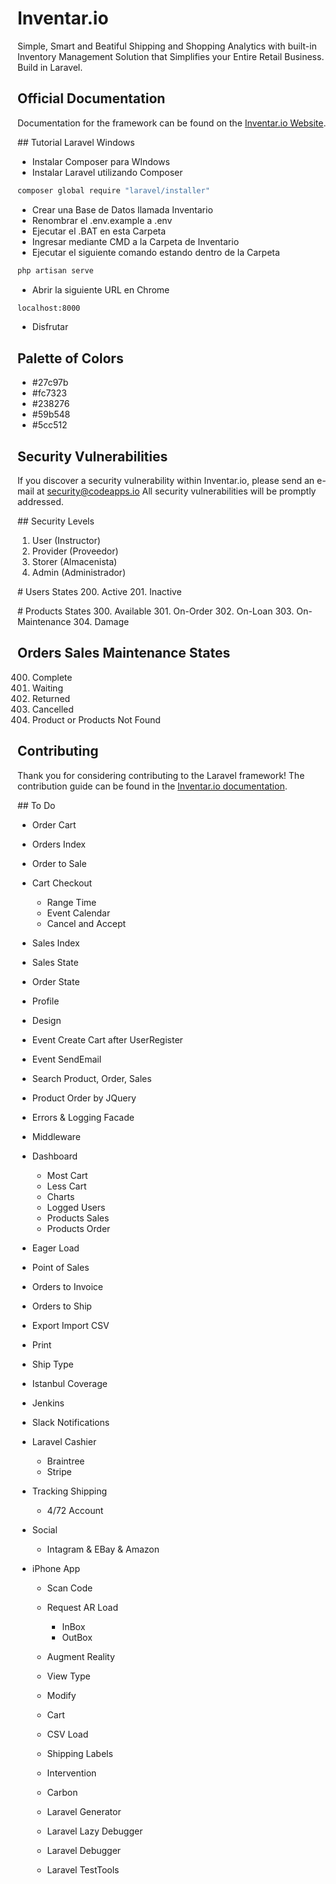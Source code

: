 # Inventar.io

Simple, Smart and Beatiful Shipping and Shopping Analytics with built-in Inventory Management Solution that Simplifies your Entire Retail Business. Build in Laravel.

## Official Documentation

Documentation for the framework can be found on the [Inventar.io Website](http://inventar.io/docs).

## Tutorial Laravel Windows
- Instalar Composer para WIndows
- Instalar Laravel utilizando Composer
```bash
composer global require "laravel/installer"
```
- Crear una Base de Datos llamada Inventario
- Renombrar el .env.example a .env
- Ejecutar el .BAT en esta Carpeta
- Ingresar mediante CMD a la Carpeta de Inventario
- Ejecutar el siguiente comando estando dentro de la Carpeta
```bash
php artisan serve
```
- Abrir la siguiente URL en Chrome
```bash
localhost:8000
```
- Disfrutar

## Palette of Colors

- #27c97b
- #fc7323
- #238276
- #59b548
- #5cc512

## Security Vulnerabilities
If you discover a security vulnerability within Inventar.io, please send an e-mail at security@codeapps.io All security vulnerabilities will be promptly addressed.

## Security Levels
1. User (Instructor)
2. Provider (Proveedor)
3. Storer (Almacenista)
3. Admin (Administrador)

# Users States
200. Active
201. Inactive

# Products States
300. Available
301. On-Order
302. On-Loan
303. On-Maintenance
304. Damage

## Orders Sales Maintenance States
400. Complete
401. Waiting
402. Returned
403. Cancelled
404. Product or Products Not Found

## Contributing
Thank you for considering contributing to the Laravel framework! The contribution guide can be found in the [Inventar.io documentation](http://inventar.io/docs/contributions).

## To Do

- Order Cart
- Orders Index
- Order to Sale
- Cart Checkout
  - Range Time
  - Event Calendar
  - Cancel and Accept
- Sales Index
- Sales State
- Order State
- Profile
- Design
- Event Create Cart after UserRegister
- Event SendEmail

- Search Product, Order, Sales
- Product Order by JQuery
- Errors & Logging Facade
- Middleware
- Dashboard
  - Most Cart
  - Less Cart
  - Charts
  - Logged Users
  - Products Sales
  - Products Order
- Eager Load
- Point of Sales
- Orders to Invoice
- Orders to Ship
- Export Import CSV
- Print
- Ship Type
- Istanbul Coverage
- Jenkins
- Slack Notifications
- Laravel Cashier
  - Braintree
  - Stripe
- Tracking Shipping
  - 4/72 Account
- Social
  - Intagram & EBay & Amazon
- iPhone App
  - Scan Code
  - Request AR Load
    - InBox
    - OutBox
  - Augment Reality
  - View Type
  - Modify
  - Cart
  - CSV Load
  - Shipping Labels

  - Intervention
  - Carbon
  - Laravel Generator
  - Laravel Lazy Debugger
  - Laravel Debugger
  - Laravel TestTools
